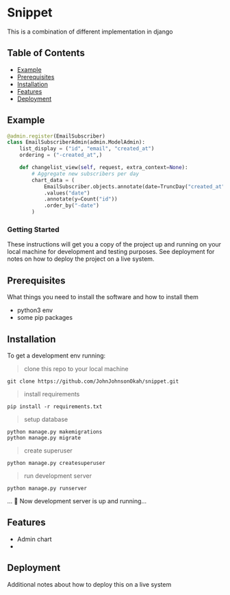 # Snippet

This is a combination of different implementation in django


## Table of Contents

- [Example](#example)
- [Prerequisites](#prerequisites)
- [Installation](#installation)
- [Features](#features)
- [Deployment](#deployment)

## Example
```python
@admin.register(EmailSubscriber)
class EmailSubscriberAdmin(admin.ModelAdmin):
    list_display = ("id", "email", "created_at")
    ordering = ("-created_at",)

    def changelist_view(self, request, extra_context=None):
        # Aggregate new subscribers per day
        chart_data = (
            EmailSubscriber.objects.annotate(date=TruncDay("created_at"))
            .values("date")
            .annotate(y=Count("id"))
            .order_by("-date")
        )
```

### Getting Started

These instructions will get you a copy of the project up and running on your local machine for development and testing purposes. See deployment for notes on how to deploy the project on a live system.


## Prerequisites

What things you need to install the software and how to install them

- python3 env
- some pip packages



## Installation

To get a development env running:

>clone this repo to your local machine
```
git clone https://github.com/JohnJohnsonOkah/snippet.git
```

>install requirements
```
pip install -r requirements.txt
```

>setup database
```
python manage.py makemigrations
python manage.py migrate
```

>create superuser
```
python manage.py createsuperuser
```

>run development server
```
python manage.py runserver
```
... 👯 Now development server is up and running...



## Features

- Admin chart
- 



## Deployment

Additional notes about how to deploy this on a live system